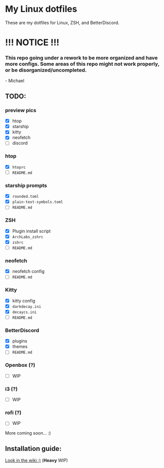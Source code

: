 # My Linux dotfiles
These are my dotfiles for Linux, ZSH, and BetterDiscord.

# !!! NOTICE !!!
### This repo going under a rework to be more organized and have more configs. Some areas of this repo might not work properly, or be disorganized/uncompleted. 
\- Michael

## TODO:
### preview pics
- [x] htop
- [x] starship
- [x] kitty
- [x] neofetch
- [ ] discord 

### htop
- [x] `htoprc`
- [ ] `README.md` 

### starship prompts
- [x] `rounded.toml`
- [x] `plain-text-symbols.toml`
- [ ] `README.md` 

### ZSH 
- [x] Plugin install script
- [x] `ArchLabs_zshrc`
- [x] `zshrc`
- [ ] `README.md` 

### neofetch
- [x] neofetch config
- [ ] `README.md` 
### Kitty
- [x] kitty config
- [x] `darkdecay.ini`
- [x] `decaycs.ini` 
- [ ] `README.md` 

### BetterDiscord 
- [x] plugins
- [x] themes
- [ ] `README.md` 

### Openbox (?)
- [ ] WIP

### i3 (?)
- [ ] WIP

### rofi (?)
- [ ] WIP

More coming soon... :)

## Installation guide: 
[Look in the wiki :)](https://github.com/michaelScopic/dotfiles/wiki) (**Heavy** WIP)


